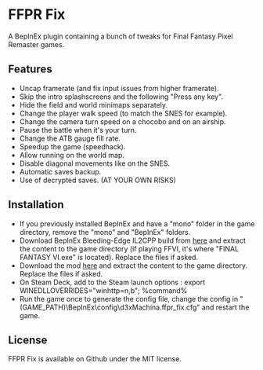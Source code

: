 # FFPR Fix

A BepInEx plugin containing a bunch of tweaks for Final Fantasy Pixel Remaster games.

## Features

- Uncap framerate (and fix input issues from higher framerate).
- Skip the intro splashscreens and the following "Press any key".
- Hide the field and world minimaps separately.
- Change the player walk speed (to match the SNES for example).
- Change the camera turn speed on a chocobo and on an airship.
- Pause the battle when it's your turn.
- Change the ATB gauge fill rate.
- Speedup the game (speedhack).
- Allow running on the world map.
- Disable diagonal movements like on the SNES.
- Automatic saves backup.
- Use of decrypted saves. (AT YOUR OWN RISKS)

## Installation

- If you previously installed BepInEx and have a "mono" folder in the game directory, remove the "mono" and "BepInEx" folders.
- Download BepInEx Bleeding-Edge IL2CPP build from [here](https://builds.bepinex.dev/projects/bepinex_be/733/BepInEx-Unity.IL2CPP-win-x64-6.0.0-be.733%2B995f049.zip) and extract the content to the game directory (if playing FFVI, it's where "FINAL FANTASY VI.exe" is located). Replace the files if asked.
- Download the mod [here](https://github.com/d3xMachina/FFPR-Fix/releases/latest) and extract the content to the game directory. Replace the files if asked.
- On Steam Deck, add to the Steam launch options : export WINEDLLOVERRIDES="winhttp=n,b"; %command%
- Run the game once to generate the config file, change the config in "(GAME_PATH)\BepInEx\config\d3xMachina.ffpr_fix.cfg" and restart the game.

## License

FFPR Fix is available on Github under the MIT license.